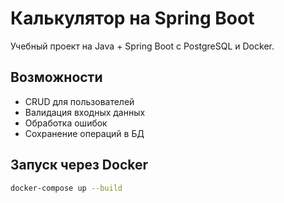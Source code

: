 # Калькулятор на Spring Boot

Учебный проект на Java + Spring Boot с PostgreSQL и Docker.

## Возможности
- CRUD для пользователей
- Валидация входных данных
- Обработка ошибок
- Сохранение операций в БД

## Запуск через Docker
```bash
docker-compose up --build

